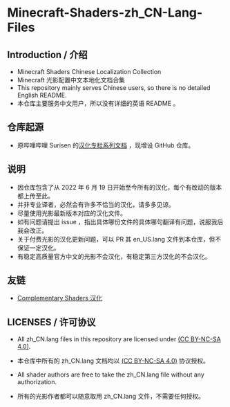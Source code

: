 # Minecraft-Shaders-zh_CN-Lang-Files
## Introduction / 介绍
- Minecraft Shaders Chinese Localization Collection
- Minecraft 光影配置中文本地化文档合集
- This repository mainly serves Chinese users, so there is no detailed English README.
- 本仓库主要服务中文用户，所以没有详细的英语 README 。

## 仓库起源
- 原哔哩哔哩 Surisen 的[汉化专栏系列文档](https://space.bilibili.com/286713864/article) ，现增设 GitHub 仓库。

## 说明
- 因仓库包含了从 2022 年 6 月 19 日开始至今所有的汉化，每个有改动的版本都上传至此。
- 并非专业译者，必然会有许多不恰当的汉化，请多多见谅。
- 尽量使用光影最新版本对应的汉化文件。
- 如有问题请提出 issue ，指出具体哪份文件的具体哪句翻译有问题，说服我后我会改正。
- 关于付费光影的汉化更新问题，可以 PR 其 en_US.lang 文件到本仓库，但不保证一定汉化。
- 有稳定高质量官方中文的光影不会汉化，有稳定第三方汉化的不会汉化。

## 友链
- [Complementary Shaders 汉化](https://www.mcbbs.net/thread-1262472-1-1.html)


## LICENSES / 许可协议

- All zh_CN.lang files in this repository are licensed under [(CC BY-NC-SA 4.0)](https://creativecommons.org/licenses/by-nc-sa/4.0/).
- 本仓库中所有的 zh_CN.lang 文档均以 [(CC BY-NC-SA 4.0)](https://creativecommons.org/licenses/by-nc-sa/4.0/) 协议授权。

- All shader authors are free to take the zh_CN.lang file without any authorization.
- 所有的光影作者都可以随意取用 zh_CN.lang 文件，不需要任何授权。
